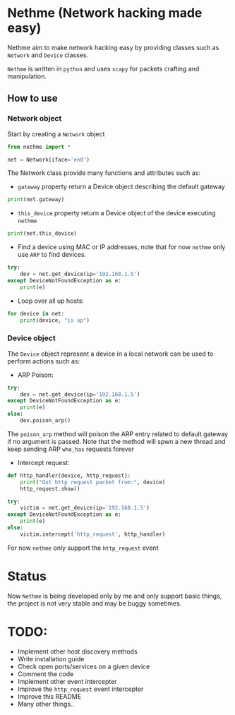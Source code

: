 # Nethme (Network hacking made easy)

Nethme aim to make network hacking easy by providing classes such as `Network` and `Device` classes.

`Nethme` is written in `python` and uses `scapy` for packets crafting and manipulation.


## How to use

### Network object
Start by creating a `Network` object

```python
from nethme import *

net = Network(iface='en0')
```

The Network class provide many functions and attributes such as:

  - `gateway` property return a Device object describing the default gateway
  ```python
  print(net.gateway)
  ```
  - `this_device` property return a Device object of the device executing `nethme`
  ```python
  print(net.this_device)
  ```
  - Find a device using MAC or IP addresses, note that for now `nethme` only use `ARP` to find devices.
  ```python
  try:
      dev = net.get_device(ip='192.168.1.5')
  except DeviceNotFoundException as e:
      print(e)
  ```
  - Loop over all up hosts:
  ```python
  for device in net:
      print(device, "is up")
  ```
### Device object
The `Device` object represent a device in a local network can be used to perform actions such as:
  - ARP Poison:
  ```python
  try:
      dev = net.get_device(ip='192.168.1.5')
  except DeviceNotFoundException as e:
      print(e)
  else:
      dev.poison_arp()
  ```
  The `poison_arp` method will poison the ARP entry related to default gateway if no argument is passed.
  Note that the method will spwn a new thread and keep sending ARP `who_has` requests forever
  - Intercept request:
  ```python
  def http_handler(device, http_request):
      print("Got http request packet from:", device)
      http_request.show()

  try:
      victim = net.get_device(ip='192.168.1.5')
  except DeviceNotFoundException as e:
      print(e)
  else:
      victim.intercept('http_request', http_handler)
  ```
  For now `nethme` only support the `http_request` event

# Status
Now `Nethme` is being developed only by me and only support basic things, the project is not very stable and may be buggy sometimes.

# TODO:
- Implement other host discovery methods
- Write installation guide
- Check open ports/services on a given device
- Comment the code
- Implement other event intercepter
- Improve the `http_request` event intercepter
- Improve this README
- Many other things..
